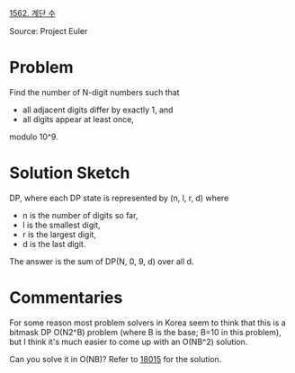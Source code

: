 [1562. 계단 수](https://www.acmicpc.net/problem/1562)

Source: Project Euler

# Problem

Find the number of N-digit numbers such that

* all adjacent digits differ by exactly 1, and
* all digits appear at least once,

modulo 10^9.

# Solution Sketch

DP, where each DP state is represented by (n, l, r, d) where

* n is the number of digits so far,
* l is the smallest digit,
* r is the largest digit,
* d is the last digit.

The answer is the sum of DP(N, 0, 9, d) over all d.

# Commentaries

For some reason most problem solvers in Korea seem to think that this is a bitmask DP O(N2^B) problem (where B is the base; B=10 in this problem), but I think it's much easier to come up with an O(NB^2) solution.

Can you solve it in O(NB)? Refer to [18015](/18xxx/180xx/18015.md) for the solution.

